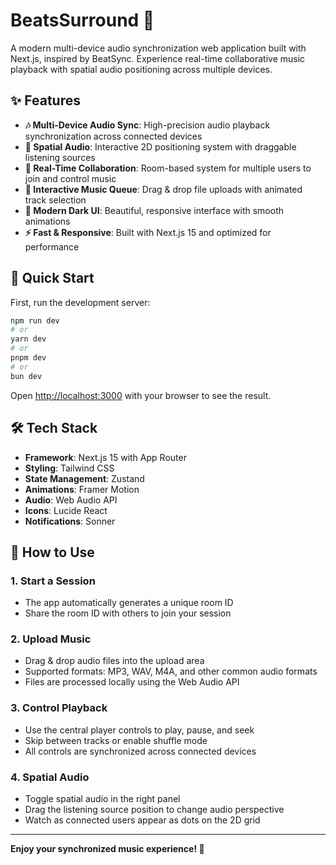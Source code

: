 # BeatsSurround 🎵

A modern multi-device audio synchronization web application built with Next.js, inspired by BeatSync. Experience real-time collaborative music playback with spatial audio positioning across multiple devices.

## ✨ Features

- **🎶 Multi-Device Audio Sync**: High-precision audio playback synchronization across connected devices
- **🎯 Spatial Audio**: Interactive 2D positioning system with draggable listening sources
- **📱 Real-Time Collaboration**: Room-based system for multiple users to join and control music
- **🎵 Interactive Music Queue**: Drag & drop file uploads with animated track selection
- **🎨 Modern Dark UI**: Beautiful, responsive interface with smooth animations
- **⚡ Fast & Responsive**: Built with Next.js 15 and optimized for performance

## 🚀 Quick Start

First, run the development server:

```bash
npm run dev
# or
yarn dev
# or
pnpm dev
# or
bun dev
```

Open [http://localhost:3000](http://localhost:3000) with your browser to see the result.

## 🛠️ Tech Stack

- **Framework**: Next.js 15 with App Router
- **Styling**: Tailwind CSS
- **State Management**: Zustand
- **Animations**: Framer Motion
- **Audio**: Web Audio API
- **Icons**: Lucide React
- **Notifications**: Sonner

## 🎵 How to Use

### 1. **Start a Session**
- The app automatically generates a unique room ID
- Share the room ID with others to join your session

### 2. **Upload Music**
- Drag & drop audio files into the upload area
- Supported formats: MP3, WAV, M4A, and other common audio formats
- Files are processed locally using the Web Audio API

### 3. **Control Playback**
- Use the central player controls to play, pause, and seek
- Skip between tracks or enable shuffle mode
- All controls are synchronized across connected devices

### 4. **Spatial Audio**
- Toggle spatial audio in the right panel
- Drag the listening source position to change audio perspective
- Watch as connected users appear as dots on the 2D grid

---

**Enjoy your synchronized music experience! 🎵**
